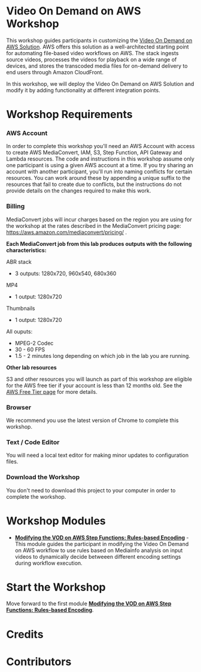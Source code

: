 # Video On Demand on AWS Workshop

This workshop guides participants in customizing the [Video On Demand on AWS Solution](https://aws.amazon.com/answers/media-entertainment/video-on-demand-on-aws/).  AWS offers this solution as a well-architected starting point for automating file-based video workflows on AWS.  The stack  ingests source videos, processes the videos for playback on a wide range of devices, and stores the transcoded media files for on-demand delivery to end users through Amazon CloudFront. 

In this workshop, we will deploy the Video On Demand on AWS Solution and modify it by adding functionality at different integration points.

# Workshop Requirements

### AWS Account

In order to complete this workshop you'll need an AWS Account with access to create AWS MediaConvert, IAM, S3, Step Function, API Gateway and Lambda resources. The code and instructions in this workshop assume only one participant is using a given AWS account at a time. If you try sharing an account with another participant, you'll run into naming conflicts for certain resources. You can work around these by appending a unique suffix to the resources that fail to create due to conflicts, but the instructions do not provide details on the changes required to make this work.

### Billing 

MediaConvert jobs will incur charges based on the region you are using for the workshop at the rates described in the MediaConvert pricing page: https://aws.amazon.com/mediaconvert/pricing/ .

**Each MediaConvert job from this lab produces outputs with the following characteristics:**

ABR stack 
* 3 outputs: 1280x720, 960x540, 680x360

MP4
* 1 output: 1280x720

Thumbnails
* 1 output: 1280x720

All ouputs:
* MPEG-2 Codec
* 30 - 60 FPS
* 1.5 - 2 minutes long depending on which job in the lab you are running.

**Other lab resources**

S3 and other resources you will launch as part of this workshop are eligible for the AWS free tier if your account is less than 12 months old. See the [AWS Free Tier page](https://aws.amazon.com/free/) for more details.

### Browser

We recommend you use the latest version of Chrome to complete this workshop.

### Text / Code Editor

You will need a local text editor for making minor updates to configuration files.

### Download the Workshop

You don't need to download this project to your computer in order to complete the workshop.   

# Workshop Modules

- [**Modifying the VOD on AWS Step Functions: Rules-based Encoding**](3-RuleBasedEncoding/README.md) - This module guides the participant in modifying the Video On Demand on AWS workflow to use rules based on Mediainfo analysis on input videos to dynamically decide betweeen different encoding settings during workflow execution.

# Start the Workshop

Move forward to the first module [**Modifying the VOD on AWS Step Functions: Rules-based Encoding**](3-RuleBasedEncoding/README.md).

# Credits


# Contributors



